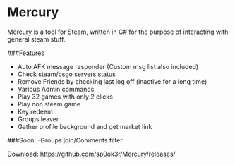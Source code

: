 # Mercury
Mercury is a tool for Steam, written in C# for the purpose of interacting with general steam stuff.

###Features

- Auto AFK message responder (Custom msg list also included)
- Check steam/csgo servers status
- Remove Friends by checking last log off (inactive for a long time)
- Various Admin commands
- Play 32 games with only 2 clicks
- Play non steam game
- Key redeem
- Groups leaver
- Gather profile background and get market link

###Soon: 
-Groups join/Comments filter


Download: https://github.com/sp0ok3r/Mercury/releases/
